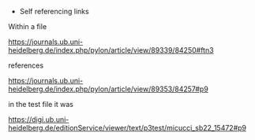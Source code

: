 * Self referencing links

Within a file

https://journals.ub.uni-heidelberg.de/index.php/pylon/article/view/89339/84250#ftn3

references 

https://journals.ub.uni-heidelberg.de/index.php/pylon/article/view/89353/84257#p9

in the test file it was

https://digi.ub.uni-heidelberg.de/editionService/viewer/text/p3test/micucci_sb22_15472#p9
